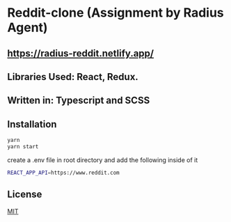 # Reddit-clone (Assignment by Radius Agent) 
## https://radius-reddit.netlify.app/

## Libraries Used: React, Redux.

## Written in: Typescript and SCSS

## Installation


```bash
yarn
yarn start
```
create a .env file in root directory and add the following inside of it
```bash
REACT_APP_API=https://www.reddit.com
```


## License
[MIT](https://choosealicense.com/licenses/mit/)
